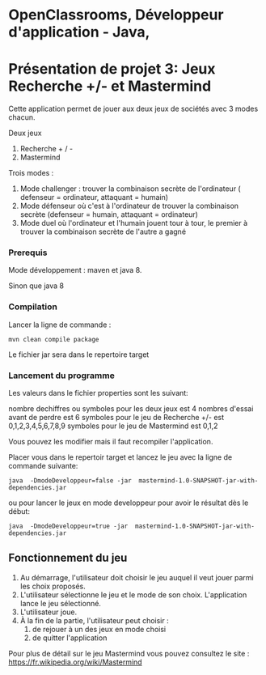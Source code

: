 ﻿# OpenClassrooms, Développeur d'application - Java, 
# Présentation de projet 3: Jeux Recherche +/- et Mastermind

Cette application permet de jouer aux deux jeux de sociétés avec 3 modes chacun.

Deux jeux 
1. Recherche + / -
2. Mastermind

Trois modes : 
1. Mode challenger : trouver la combinaison secrète de l'ordinateur ( defenseur = ordinateur, attaquant = humain)
2. Mode défenseur où c'est à l'ordinateur de trouver la combinaison secrète (defenseur = humain, attaquant = ordinateur)
3. Mode duel où l'ordinateur et l'humain jouent tour à tour, le premier à trouver la combinaison secrète de l'autre a gagné

### Prerequis

Mode développement : 
maven et java 8.

Sinon que java 8

### Compilation

Lancer la ligne de commande : 
    
    mvn clean compile package

Le fichier jar sera dans le repertoire target

### Lancement du programme

Les valeurs dans le fichier properties sont les suivant: 

nombre dechiffres ou symboles pour les deux jeux est 4
nombres d'essai avant de perdre est 6
symboles pour le jeu de Recherche +/- est 0,1,2,3,4,5,6,7,8,9
symboles pour le jeu de Mastermind est 0,1,2

Vous pouvez les modifier mais il faut recompiler l'application.

Placer vous dans le repertoir target et lancez le jeu avec la ligne de commande suivante:

    java  -DmodeDeveloppeur=false -jar  mastermind-1.0-SNAPSHOT-jar-with-dependencies.jar 

ou pour lancer le jeux en mode developpeur pour avoir le résultat dès le début:

    java  -DmodeDeveloppeur=true -jar  mastermind-1.0-SNAPSHOT-jar-with-dependencies.jar 



## Fonctionnement du jeu

1. Au démarrage, l'utilisateur doit choisir le jeu auquel il veut jouer parmi les choix proposés.
2. L'utilisateur sélectionne le jeu et le mode de son choix. L'application lance le jeu sélectionné.
3. L'utilisateur joue.
4. À la fin de la partie, l'utilisateur peut choisir :
	1. de rejouer à un des jeux en mode choisi
	2. de quitter l'application

Pour plus de détail sur le jeu Mastermind vous pouvez consultez le site : https://fr.wikipedia.org/wiki/Mastermind